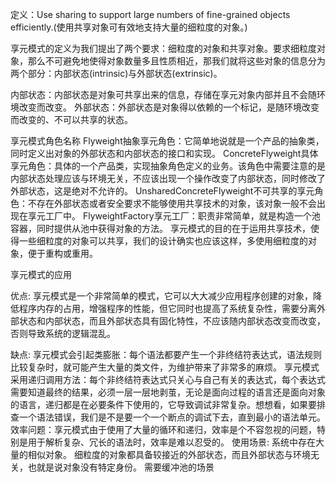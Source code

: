 
定义：Use sharing to support large numbers of fine-grained objects efficiently.(使用共享对象可有效地支持大量的细粒度的对象。)

享元模式的定义为我们提出了两个要求：细粒度的对象和共享对象。要求细粒度对象，那么不可避免地使得对象数量多且性质相近，那我们就将这些对象的信息分为两个部分：内部状态(intrinsic)与外部状态(extrinsic)。

内部状态：内部状态是对象可共享出来的信息，存储在享元对象内部并且不会随环境改变而改变。
外部状态：外部状态是对象得以依赖的一个标记，是随环境改变而改变的、不可以共享的状态。

享元模式角色名称
Flyweight抽象享元角色：它简单地说就是一个产品的抽象类，同时定义出对象的外部状态和内部状态的接口和实现。
ConcreteFlyweight具体享元角色：具体的一个产品类，实现抽象角色定义的业务。该角色中需要注意的是内部状态处理应该与环境无关，不应该出现一个操作改变了内部状态，同时修改了外部状态，这是绝对不允许的。
UnsharedConcreteFlyweight不可共享的享元角色：不存在外部状态或者安全要求不能够使用共享技术的对象，该对象一般不会出现在享元工厂中。
FlyweightFactory享元工厂：职责非常简单，就是构造一个池容器，同时提供从池中获得对象的方法。
享元模式的目的在于运用共享技术，使得一些细粒度的对象可以共享，我们的设计确实也应该这样，多使用细粒度的对象，便于重构或重用。

享元模式的应用

优点:
享元模式是一个非常简单的模式，它可以大大减少应用程序创建的对象，降低程序内存的占用，增强程序的性能，但它同时也提高了系统复杂性，需要分离外部状态和内部状态，而且外部状态具有固化特性，不应该随内部状态改变而改变，否则导致系统的逻辑混乱。

缺点:
享元模式会引起类膨胀：每个语法都要产生一个非终结符表达式，语法规则比较复杂时，就可能产生大量的类文件，为维护带来了非常多的麻烦。
享元模式采用递归调用方法：每个非终结符表达式只关心与自己有关的表达式，每个表达式需要知道最终的结果，必须一层一层地剥茧，无论是面向过程的语言还是面向对象的语言，递归都是在必要条件下使用的，它导致调试非常复杂。想想看，如果要排查一个语法错误，我们是不是要一个一个断点的调试下去，直到最小的语法单元。
效率问题：享元模式由于使用了大量的循环和递归，效率是个不容忽视的问题，特别是用于解析复杂、冗长的语法时，效率是难以忍受的。
使用场景:
系统中存在大量的相似对象。
细粒度的对象都具备较接近的外部状态，而且外部状态与环境无关，也就是说对象没有特定身份。
需要缓冲池的场景
